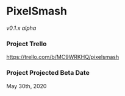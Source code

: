 # PixelSmash
*v0.1.x alpha*

### Project Trello
https://trello.com/b/MC9WRKHQ/pixelsmash

### Project Projected Beta Date
May 30th, 2020 
